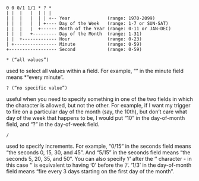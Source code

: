 
```
0 0 0/1 1/1 * ? *
| |  |   |  | | | 
| |  |   |  | | +-- Year              (range: 1970-2099)
| |  |   |  | +---- Day of the Week   (range: 1-7 or SUN-SAT)
| |  |   |  +------ Month of the Year (range: 0-11 or JAN-DEC)
| |  |   +--------- Day of the Month  (range: 1-31)
| |  +------------- Hour              (range: 0-23)
| +---------------- Minute            (range: 0-59)
+------------------ Second            (range: 0-59)
```

```* (“all values”)```

used to select all values within a field. For example, “” in the minute field means *“every minute”.

```? (“no specific value”)```

useful when you need to specify something in one of the two fields in which the character is allowed, but not the other. For example, if I want my trigger to fire on a particular day of the month (say, the 10th), but don’t care what day of the week that happens to be, I would put “10” in the day-of-month field, and “?” in the day-of-week field.

```/```

used to specify increments. For example, “0/15” in the seconds field means “the seconds 0, 15, 30, and 45”. And “5/15” in the seconds field means “the seconds 5, 20, 35, and 50”. You can also specify ‘/’ after the ‘’ character - in this case ‘’ is equivalent to having ‘0’ before the ‘/’. ‘1/3’ in the day-of-month field means “fire every 3 days starting on the first day of the month”.

